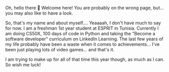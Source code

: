 Oh, hello there :slightly_smiling_face:	
Welcome here! You are probably on the wrong page, but... you may also like to have a look.

So, that's my name and about myself.... Yeaaaah, I don't have much to say for now.
I am a freshman 1st year student at ESPRIT in Tunisia.
Currently I am doing CS50X, 100 days of code in Python and taking the "Become a software developer" curriculum on LinkedIn Learning.
The last few years of my life probably have been a waste when it comes to achievements...
I've been just playing lots of video games... and that's it.

I am trying to make up for all of that time this year though, as much as I can.
So wish me luck!
